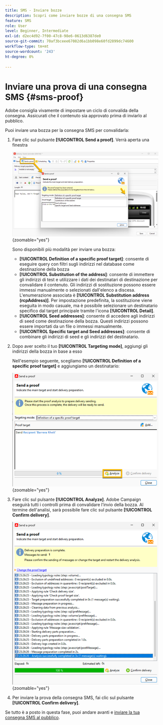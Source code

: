 ```yaml
---
title: SMS - Inviare bozze
description: Scopri come inviare bozze di una consegna SMS
feature: SMS
role: User
level: Beginner, Intermediate
exl-id: d2ec4d92-7f00-47c8-98e6-0613d6387de0
source-git-commit: 70af3bceee67082d6a1bb098e60fd2899dc74600
workflow-type: tm+mt
source-wordcount: '243'
ht-degree: 0%

---
```


# Inviare una prova di una consegna SMS {#sms-proof}

Adobe consiglia vivamente di impostare un ciclo di convalida della consegna. Assicurati che il contenuto sia approvato prima di inviarlo al pubblico.

Puoi inviare una bozza per la consegna SMS per convalidarla:

1. Fare clic sul pulsante **[!UICONTROL Send a proof]**. Verrà aperta una finestra

   ![](assets/proof_targeting.png){zoomable="yes"}

   Sono disponibili più modalità per inviare una bozza:

   * **[!UICONTROL Definition of a specific proof target]**: consente di eseguire query con filtri sugli indirizzi nel database come destinazione della bozza
   * **[!UICONTROL Substitution of the address]**: consente di immettere gli indirizzi di test e utilizzare i dati dei destinatari di destinazione per convalidare il contenuto. Gli indirizzi di sostituzione possono essere immessi manualmente o selezionati dall&#39;elenco a discesa. L&#39;enumerazione associata è **[!UICONTROL Substitution address (rcpAddress)]**.
Per impostazione predefinita, la sostituzione viene eseguita in modo casuale, ma è possibile selezionare un destinatario specifico dal target principale tramite l&#39;icona **[!UICONTROL Detail]**.
   * **[!UICONTROL Seed addresses]**: consente di accedere agli indirizzi di seed come destinazione della bozza. Questi indirizzi possono essere importati da un file o immessi manualmente.
   * **[!UICONTROL Specific target and Seed addresses]**: consente di combinare gli indirizzi di seed e gli indirizzi del destinatario.

1. Dopo aver scelto il tuo **[!UICONTROL Targeting mode]**, aggiungi gli indirizzi della bozza in base a esso

   Nell&#39;esempio seguente, scegliamo **[!UICONTROL Definition of a specific proof target]** e aggiungiamo un destinatario:

   ![](assets/proof_recipient.png){zoomable="yes"}

1. Fare clic sul pulsante **[!UICONTROL Analyze]**.
Adobe Campaign eseguirà tutti i controlli prima di convalidare l’invio della bozza. Al termine dell&#39;analisi, sarà possibile fare clic sul pulsante **[!UICONTROL Confirm delivery]**.

   ![](assets/proof_analyze.png){zoomable="yes"}

1. Per inviare la prova della consegna SMS, fai clic sul pulsante **[!UICONTROL Confirm delivery]**.

Se tutto è a posto in questa fase, puoi andare avanti e [inviare la tua consegna SMS al pubblico](sms-audience.md).

